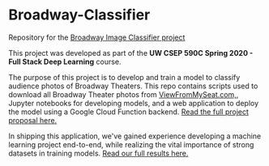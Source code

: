 # Broadway-Classifier

Repository for the [Broadway Image Classifier project](https://sites.google.com/view/broadwayclassifier/home)

This project was developed as part of the **UW CSEP 590C Spring 2020 - Full Stack Deep Learning** course.

The purpose of this project is to develop and train a model to classify audience photos of Broadway Theaters. This repo contains scripts used to download all Broadway Theater photos from [ViewFromMySeat.com,](https://aviewfrommyseat.com/), Jupyter notebooks for developing models, and a web application to deploy the model using a Google Cloud Function backend.
[Read the full project proposal here.](https://docs.google.com/document/d/1bQBVSmyq7ojCB7JA5dpX6T5Wmxn1Mjd8JP3A3RIC3fg/edit?usp=sharing)

In shipping this application, we've gained experience developing a machine learning project end-to-end, while realizing the vital importance of strong datasets in training models. [Read our full results here.](https://docs.google.com/document/d/1U588pwstkNW_fmlneOLN6pHoLDK1ndlQncBI40qrHlY/edit?usp=sharing)
